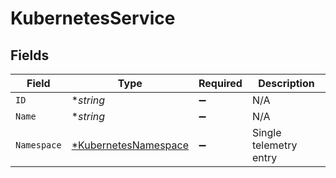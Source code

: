 # KubernetesService


## Fields

| Field                                                              | Type                                                               | Required                                                           | Description                                                        |
| ------------------------------------------------------------------ | ------------------------------------------------------------------ | ------------------------------------------------------------------ | ------------------------------------------------------------------ |
| `ID`                                                               | **string*                                                          | :heavy_minus_sign:                                                 | N/A                                                                |
| `Name`                                                             | **string*                                                          | :heavy_minus_sign:                                                 | N/A                                                                |
| `Namespace`                                                        | [*KubernetesNamespace](../../models/shared/kubernetesnamespace.md) | :heavy_minus_sign:                                                 | Single telemetry entry                                             |
